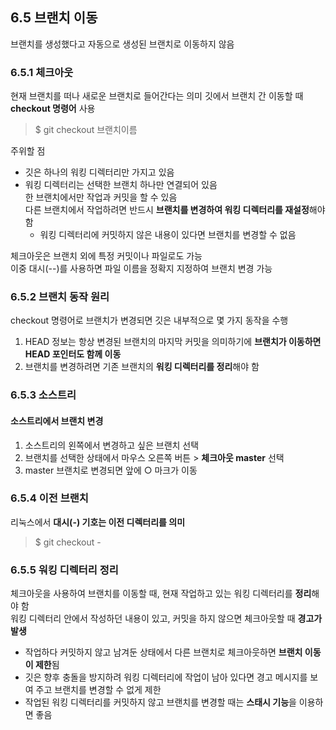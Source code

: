 ## 6.5 브랜치 이동
브랜치를 생성했다고 자동으로 생성된 브랜치로 이동하지 않음


### 6.5.1 체크아웃
현재 브랜치를 떠나 새로운 브랜치로 들어간다는 의미
깃에서 브랜치 간 이동할 때 **checkout 명령어** 사용
> $ git checkout 브랜치이름

주위할 점
+ 깃은 하나의 워킹 디렉터리만 가지고 있음
+ 워킹 디렉터리는 선택한 브랜치 하나만 연결되어 있음 <br>
  한 브랜치에서만 작업과 커밋을 할 수 있음 <br>
 다른 브랜치에서 작업하려면 반드시 **브랜치를 변경하여 워킹 디렉터리를 재설정**해야 함
  + 워킹 디렉터리에 커밋하지 않은 내용이 있다면 브랜치를 변경할 수 없음
 
 체크아웃은 브랜치 외에 특정 커밋이나 파일로도 가능 <br>
 이중 대시(--)를 사용하면 파일 이름을 정확지 지정하여 브랜치 변경 가능


### 6.5.2 브랜치 동작 원리
checkout 명령어로 브랜치가 변경되면 깃은 내부적으로 몇 가지 동작을 수행
1. HEAD 정보는 항상 변경된 브랜치의 마지막 커밋을 의미하기에 **브랜치가 이동하면 HEAD 포인터도 함께 이동**
2. 브랜치를 변경하려면 기존 브랜치의 **워킹 디렉터리를 정리**해야 함


### 6.5.3 소스트리

#### 소스트리에서 브랜치 변경
1. 소스트리의 왼쪽에서 변경하고 싶은 브랜치 선택
2. 브랜치를 선택한 상태에서 마우스 오른쪽 버튼 > **체크아웃 master** 선택
3. master 브랜치로 변경되면 앞에 ○ 마크가 이동


### 6.5.4 이전 브랜치
리눅스에서 **대시(-) 기호는 이전 디렉터리를 의미**
> $ git checkout -


### 6.5.5 워킹 디렉터리 정리
체크아웃을 사용하여 브랜치를 이동할 때, 현재 작업하고 있는 워킹 디렉터리를 **정리**해야 함 <br>
워킹 디렉터리 안에서 작성하던 내용이 있고, 커밋을 하지 않으면 체크아웃할 때 **경고가 발생**
 + 작업하다 커밋하지 않고 남겨둔 상태에서 다른 브랜치로 체크아웃하면 **브랜치 이동이 제한**됨
 + 깃은 향후 충돌을 방지하려 워킹 디렉터리에 작업이 남아 있다면 경고 메시지를 보여 주고 브랜치를 변경할 수 없게 제한
  + 작업된 워킹 디렉터리를 커밋하지 않고 브랜치를 변경할 때는 **스태시 기능**을 이용하면 좋음
